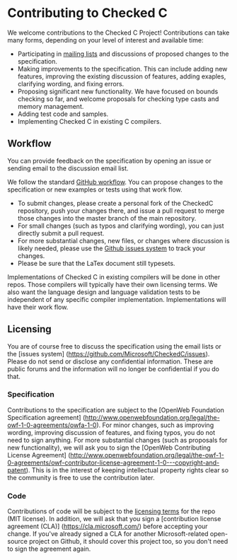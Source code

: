 # Contributing to Checked C

We welcome contributions to the Checked C Project!   Contributions can take many forms, depending
on your level of interest and available time:

* Participating in [mailing lists](https://github.com/Microsoft/CheckedC/blob/master/MAILING-LISTS.md) and discussions
  of proposed changes to the specification.
* Making improvements to the specification.  This can include adding new features, improving the existing discussion
of features, adding exaples, clarifying wording, and fixing errors.
* Proposing significant new functionality.  We have focused on bounds checking so far, and welcome proposals
for checking type casts and memory management.
* Adding test code and samples.
* Implementing Checked C in existing C compilers.

## Workflow

You can provide feedback on the specification by opening an issue or sending email to the discussion email list.  

We follow the standard [GitHub workflow](https://guides.github.com/introduction/flow/).  You can propose changes
to the specification or new examples or tests using that work flow.   
 - To submit changes, please create a personal fork of the CheckedC repository, push
   your changes there, and issue a pull request to merge those changes into
   the master branch of the main repository.
 - For small changes (such as typos and clarifying wording), you can just directly submit a pull request.
 - For more substantial changes, new files, or changes where discussion is likely needed, please use the [Github issues 
   system](https://github.com/Microsoft/CheckedC/issues) to track your changes.
 - Please be sure that the LaTex document still typesets.
 
Implementations of Checked C in existing compilers will be done in other repos.
Those compilers will typically have their own licensing terms.  We also want the 
language design and language validation tests to be independent of any specific compiler 
implementation.  Implementations will have their work flow.

## Licensing

You are of course free to discuss the specification using the email lists or the [issues system]
(https://github.com/Microsoft/CheckedC/issues).
Please do not send or disclose any confidential information.   These are public forums and the
information will no longer be confidential if you do that.

### Specification
Contributions to the specification are subject to the [OpenWeb Foundation Specification agreement]
(http://www.openwebfoundation.org/legal/the-owf-1-0-agreements/owfa-1-0).  For minor changes, such as 
improving wording, improving discussion of features, and fixing typos, you do not need to sign anything. 
For more substantial changes (such as proposals for new functionality), we will ask you to sign the
[OpenWeb Contributing License Agreement]
(http://www.openwebfoundation.org/legal/the-owf-1-0-agreements/owf-contributor-license-agreement-1-0---copyright-and-patent).
This is in the interest of keeping intellectual property rights clear so the community is free
to use the contribution later.

### Code

Contributions of code will be subject to the [licensing terms](https://github.com/Microsoft/CheckedC/blob/master/LICENSE.txt)
for the repo (MIT license). In addition, we will ask that you sign a [contribution license agreement (CLA)]
(https://cla.microsoft.com/) before accepting your change.  If you've already signed a CLA for another
Microsoft-related open-source project on Github, it should cover this project too, so you don't need to sign
the agreement again.
